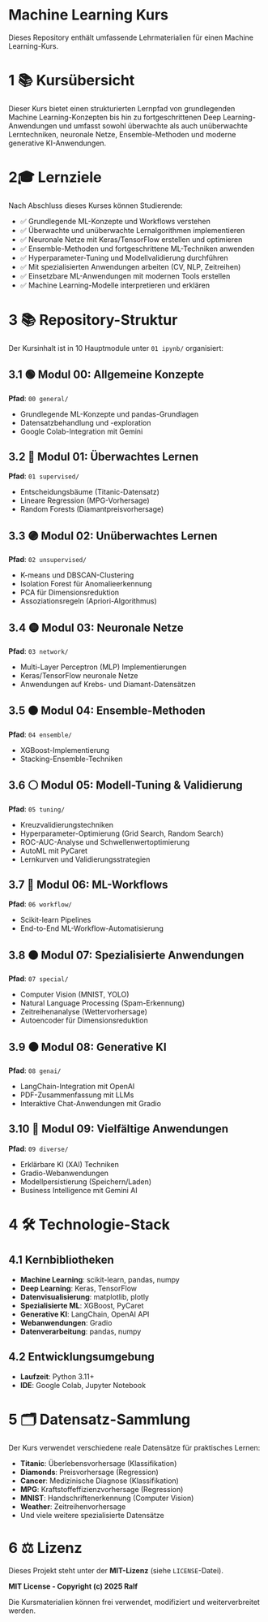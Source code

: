 # Machine Learning Kurs

Dieses Repository enthält umfassende Lehrmaterialien für einen Machine Learning-Kurs. 

# 1 📚 Kursübersicht
Dieser Kurs bietet einen strukturierten Lernpfad von grundlegenden Machine Learning-Konzepten bis hin zu fortgeschrittenen Deep Learning-Anwendungen und umfasst sowohl überwachte als auch unüberwachte Lerntechniken, neuronale Netze, Ensemble-Methoden und moderne generative KI-Anwendungen.

# 2🎓 Lernziele

Nach Abschluss dieses Kurses können Studierende:

- ✅ Grundlegende ML-Konzepte und Workflows verstehen
- ✅ Überwachte und unüberwachte Lernalgorithmen implementieren
- ✅ Neuronale Netze mit Keras/TensorFlow erstellen und optimieren
- ✅ Ensemble-Methoden und fortgeschrittene ML-Techniken anwenden
- ✅ Hyperparameter-Tuning und Modellvalidierung durchführen
- ✅ Mit spezialisierten Anwendungen arbeiten (CV, NLP, Zeitreihen)
- ✅ Einsetzbare ML-Anwendungen mit modernen Tools erstellen
- ✅ Machine Learning-Modelle interpretieren und erklären

# 3 📚 Repository-Struktur

Der Kursinhalt ist in 10 Hauptmodule unter `01 ipynb/` organisiert:

## 3.1 🟢 Modul 00: Allgemeine Konzepte
**Pfad**: `00 general/`
- Grundlegende ML-Konzepte und pandas-Grundlagen
- Datensatzbehandlung und -exploration
- Google Colab-Integration mit Gemini

## 3.2 🔵 Modul 01: Überwachtes Lernen
**Pfad**: `01 supervised/`
- Entscheidungsbäume (Titanic-Datensatz)
- Lineare Regression (MPG-Vorhersage)
- Random Forests (Diamantpreisvorhersage)

## 3.3 🟣 Modul 02: Unüberwachtes Lernen
**Pfad**: `02 unsupervised/`
- K-means und DBSCAN-Clustering
- Isolation Forest für Anomalieerkennung
- PCA für Dimensionsreduktion
- Assoziationsregeln (Apriori-Algorithmus)

## 3.4 🟡 Modul 03: Neuronale Netze
**Pfad**: `03 network/`
- Multi-Layer Perceptron (MLP) Implementierungen
- Keras/TensorFlow neuronale Netze
- Anwendungen auf Krebs- und Diamant-Datensätzen

## 3.5 🟠 Modul 04: Ensemble-Methoden
**Pfad**: `04 ensemble/`
- XGBoost-Implementierung
- Stacking-Ensemble-Techniken

## 3.6 ⚪ Modul 05: Modell-Tuning & Validierung
**Pfad**: `05 tuning/`
- Kreuzvalidierungstechniken
- Hyperparameter-Optimierung (Grid Search, Random Search)
- ROC-AUC-Analyse und Schwellenwertoptimierung
- AutoML mit PyCaret
- Lernkurven und Validierungsstrategien

## 3.7 🔴 Modul 06: ML-Workflows
**Pfad**: `06 workflow/`
- Scikit-learn Pipelines
- End-to-End ML-Workflow-Automatisierung

## 3.8 🟤 Modul 07: Spezialisierte Anwendungen
**Pfad**: `07 special/`
- Computer Vision (MNIST, YOLO)
- Natural Language Processing (Spam-Erkennung)
- Zeitreihenanalyse (Wettervorhersage)
- Autoencoder für Dimensionsreduktion

## 3.9 ⚫ Modul 08: Generative KI
**Pfad**: `08 genai/`
- LangChain-Integration mit OpenAI
- PDF-Zusammenfassung mit LLMs
- Interaktive Chat-Anwendungen mit Gradio

## 3.10 🔵 Modul 09: Vielfältige Anwendungen
**Pfad**: `09 diverse/`
- Erklärbare KI (XAI) Techniken
- Gradio-Webanwendungen
- Modellpersistierung (Speichern/Laden)
- Business Intelligence mit Gemini AI


# 4 🛠️ Technologie-Stack

## 4.1 Kernbibliotheken
- **Machine Learning**: scikit-learn, pandas, numpy
- **Deep Learning**: Keras, TensorFlow
- **Datenvisualisierung**: matplotlib, plotly
- **Spezialisierte ML**: XGBoost, PyCaret
- **Generative KI**: LangChain, OpenAI API
- **Webanwendungen**: Gradio
- **Datenverarbeitung**: pandas, numpy

## 4.2 Entwicklungsumgebung
- **Laufzeit**: Python 3.11+
- **IDE**: Google Colab, Jupyter Notebook



# 5 🗂️ Datensatz-Sammlung

Der Kurs verwendet verschiedene reale Datensätze für praktisches Lernen:
- **Titanic**: Überlebensvorhersage (Klassifikation)
- **Diamonds**: Preisvorhersage (Regression)
- **Cancer**: Medizinische Diagnose (Klassifikation)
- **MPG**: Kraftstoffeffizienzvorhersage (Regression)
- **MNIST**: Handschriftenerkennung (Computer Vision)
- **Weather**: Zeitreihenvorhersage
- Und viele weitere spezialisierte Datensätze


# 6 ⚖️ Lizenz


Dieses Projekt steht unter der **MIT-Lizenz** (siehe `LICENSE`-Datei).

**MIT License - Copyright (c) 2025 Ralf**

Die Kursmaterialien können frei verwendet, modifiziert und weiterverbreitet werden.